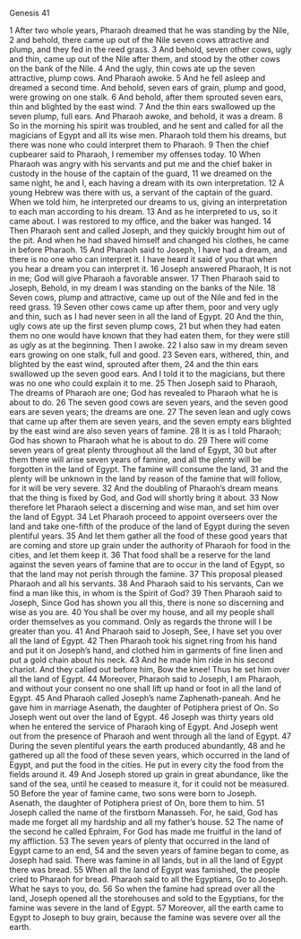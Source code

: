 Genesis 41

1	After two whole years, Pharaoh dreamed that he was standing by the Nile,
2	and behold, there came up out of the Nile seven cows attractive and plump, and they fed in the reed grass.
3	And behold, seven other cows, ugly and thin, came up out of the Nile after them, and stood by the other cows on the bank of the Nile.
4	And the ugly, thin cows ate up the seven attractive, plump cows. And Pharaoh awoke.
5	And he fell asleep and dreamed a second time. And behold, seven ears of grain, plump and good, were growing on one stalk.
6	And behold, after them sprouted seven ears, thin and blighted by the east wind.
7	And the thin ears swallowed up the seven plump, full ears. And Pharaoh awoke, and behold, it was a dream.
8	So in the morning his spirit was troubled, and he sent and called for all the magicians of Egypt and all its wise men. Pharaoh told them his dreams, but there was none who could interpret them to Pharaoh.
9	Then the chief cupbearer said to Pharaoh, I remember my offenses today.
10	When Pharaoh was angry with his servants and put me and the chief baker in custody in the house of the captain of the guard,
11	we dreamed on the same night, he and I, each having a dream with its own interpretation.
12	A young Hebrew was there with us, a servant of the captain of the guard. When we told him, he interpreted our dreams to us, giving an interpretation to each man according to his dream.
13	And as he interpreted to us, so it came about. I was restored to my office, and the baker was hanged.
14	Then Pharaoh sent and called Joseph, and they quickly brought him out of the pit. And when he had shaved himself and changed his clothes, he came in before Pharaoh.
15	And Pharaoh said to Joseph, I have had a dream, and there is no one who can interpret it. I have heard it said of you that when you hear a dream you can interpret it.
16	Joseph answered Pharaoh, It is not in me; God will give Pharaoh a favorable answer.
17	Then Pharaoh said to Joseph, Behold, in my dream I was standing on the banks of the Nile.
18	Seven cows, plump and attractive, came up out of the Nile and fed in the reed grass.
19	Seven other cows came up after them, poor and very ugly and thin, such as I had never seen in all the land of Egypt.
20	And the thin, ugly cows ate up the first seven plump cows,
21	but when they had eaten them no one would have known that they had eaten them, for they were still as ugly as at the beginning. Then I awoke.
22	I also saw in my dream seven ears growing on one stalk, full and good.
23	Seven ears, withered, thin, and blighted by the east wind, sprouted after them,
24	and the thin ears swallowed up the seven good ears. And I told it to the magicians, but there was no one who could explain it to me.
25	Then Joseph said to Pharaoh, The dreams of Pharaoh are one; God has revealed to Pharaoh what he is about to do.
26	The seven good cows are seven years, and the seven good ears are seven years; the dreams are one.
27	The seven lean and ugly cows that came up after them are seven years, and the seven empty ears blighted by the east wind are also seven years of famine.
28	It is as I told Pharaoh; God has shown to Pharaoh what he is about to do.
29	There will come seven years of great plenty throughout all the land of Egypt,
30	but after them there will arise seven years of famine, and all the plenty will be forgotten in the land of Egypt. The famine will consume the land,
31	and the plenty will be unknown in the land by reason of the famine that will follow, for it will be very severe.
32	And the doubling of Pharaoh’s dream means that the thing is fixed by God, and God will shortly bring it about.
33	Now therefore let Pharaoh select a discerning and wise man, and set him over the land of Egypt.
34	Let Pharaoh proceed to appoint overseers over the land and take one-fifth of the produce of the land of Egypt during the seven plentiful years.
35	And let them gather all the food of these good years that are coming and store up grain under the authority of Pharaoh for food in the cities, and let them keep it.
36	That food shall be a reserve for the land against the seven years of famine that are to occur in the land of Egypt, so that the land may not perish through the famine.
37	This proposal pleased Pharaoh and all his servants.
38	And Pharaoh said to his servants, Can we find a man like this, in whom is the Spirit of God?
39	Then Pharaoh said to Joseph, Since God has shown you all this, there is none so discerning and wise as you are.
40	You shall be over my house, and all my people shall order themselves as you command. Only as regards the throne will I be greater than you.
41	And Pharaoh said to Joseph, See, I have set you over all the land of Egypt.
42	Then Pharaoh took his signet ring from his hand and put it on Joseph’s hand, and clothed him in garments of fine linen and put a gold chain about his neck.
43	And he made him ride in his second chariot. And they called out before him, Bow the knee! Thus he set him over all the land of Egypt.
44	Moreover, Pharaoh said to Joseph, I am Pharaoh, and without your consent no one shall lift up hand or foot in all the land of Egypt.
45	And Pharaoh called Joseph’s name Zaphenath-paneah. And he gave him in marriage Asenath, the daughter of Potiphera priest of On. So Joseph went out over the land of Egypt.
46	Joseph was thirty years old when he entered the service of Pharaoh king of Egypt. And Joseph went out from the presence of Pharaoh and went through all the land of Egypt.
47	During the seven plentiful years the earth produced abundantly,
48	and he gathered up all the food of these seven years, which occurred in the land of Egypt, and put the food in the cities. He put in every city the food from the fields around it.
49	And Joseph stored up grain in great abundance, like the sand of the sea, until he ceased to measure it, for it could not be measured.
50	Before the year of famine came, two sons were born to Joseph. Asenath, the daughter of Potiphera priest of On, bore them to him.
51	Joseph called the name of the firstborn Manasseh. For, he said, God has made me forget all my hardship and all my father’s house.
52	The name of the second he called Ephraim, For God has made me fruitful in the land of my affliction.
53	The seven years of plenty that occurred in the land of Egypt came to an end,
54	and the seven years of famine began to come, as Joseph had said. There was famine in all lands, but in all the land of Egypt there was bread.
55	When all the land of Egypt was famished, the people cried to Pharaoh for bread. Pharaoh said to all the Egyptians, Go to Joseph. What he says to you, do.
56	So when the famine had spread over all the land, Joseph opened all the storehouses and sold to the Egyptians, for the famine was severe in the land of Egypt.
57	Moreover, all the earth came to Egypt to Joseph to buy grain, because the famine was severe over all the earth.

